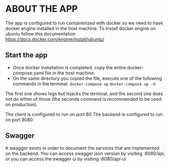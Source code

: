 # ABOUT THE APP

The app is configured to run containerized with docker so we need to have docker engine installed in the host machine.
To install docker engine on ubuntu follow this documentation https://docs.docker.com/engine/install/ubuntu/

## Start the app

- Once docker installation is completed, copy the entire docker-compose.yaml file in the host machine.
- On the same directory you copied the file, execute one of the following commands in the terminal.
``docker-compose up``
``docker-compose up -d``

The first one shows logs but hijacks the terminal, and the second one does not do either of those (the seconds command is recommended to be used on production).

The client is configured to run on port 80
The backend is configured to run on port 8080

## Swagger

A swagger exists in order to document the services that are implemented on the backend.
You can access swagger json version by visiting <host-ip>:8080/api, or you can access the swagger ui by visiting <host-ip>:8080/api-ui